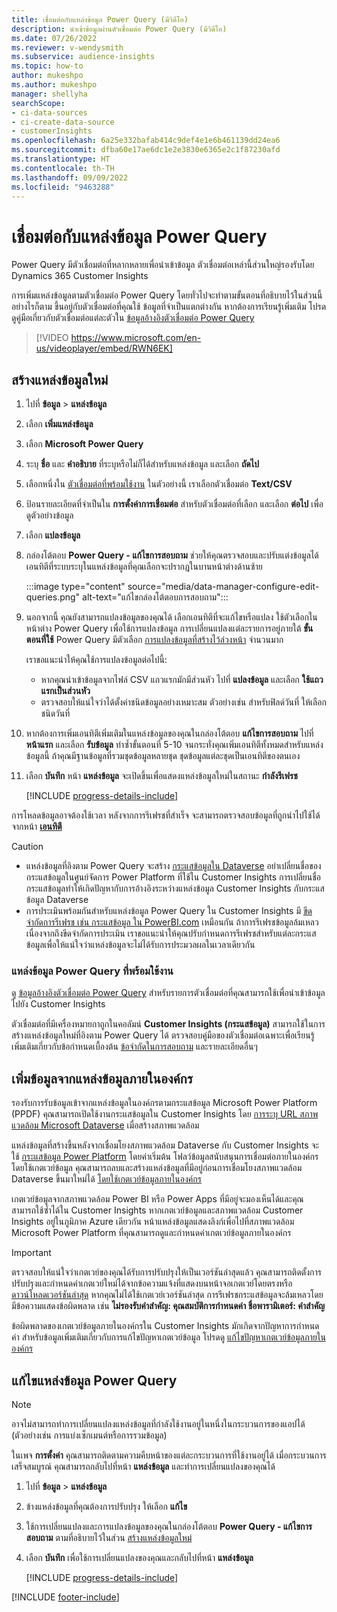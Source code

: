 ```yaml
---
title: เชื่อมต่อกับแหล่งข้อมูล Power Query (มีวิดีโอ)
description: นำเข้าข้อมูลผ่านตัวเชื่อมต่อ Power Query (มีวิดีโอ)
ms.date: 07/26/2022
ms.reviewer: v-wendysmith
ms.subservice: audience-insights
ms.topic: how-to
author: mukeshpo
ms.author: mukeshpo
manager: shellyha
searchScope:
- ci-data-sources
- ci-create-data-source
- customerInsights
ms.openlocfilehash: 6a25e332bafab414c9def4e1e6b461139dd24ea6
ms.sourcegitcommit: dfba60e17ae6dc1e2e3830e6365e2c1f87230afd
ms.translationtype: HT
ms.contentlocale: th-TH
ms.lasthandoff: 09/09/2022
ms.locfileid: "9463288"
---
```

# <a name="connect-to-a-power-query-data-source"></a>เชื่อมต่อกับแหล่งข้อมูล Power Query

Power Query มีตัวเชื่อมต่อที่หลากหลายเพื่อนำเข้าข้อมูล ตัวเชื่อมต่อเหล่านี้ส่วนใหญ่รองรับโดย Dynamics 365 Customer Insights

การเพิ่มแหล่งข้อมูลตามตัวเชื่อมต่อ Power Query โดยทั่วไปจะทำตามขั้นตอนที่อธิบายไว้ในส่วนนี้ อย่างไรก็ตาม ขึ้นอยู่กับตัวเชื่อมต่อที่คุณใช้ ข้อมูลที่จำเป็นแตกต่างกัน หากต้องการเรียนรู้เพิ่มเติม โปรดดูคู่มือเกี่ยวกับตัวเชื่อมต่อแต่ละตัวใน [ข้อมูลอ้างอิงตัวเชื่อมต่อ Power Query](/power-query/connectors/)

> [!VIDEO https://www.microsoft.com/en-us/videoplayer/embed/RWN6EK]

## <a name="create-a-new-data-source"></a>สร้างแหล่งข้อมูลใหม่

1. ไปที่ **ข้อมูล** > **แหล่งข้อมูล**

1. เลือก **เพิ่มแหล่งข้อมูล**

1. เลือก **Microsoft Power Query**

1. ระบุ **ชื่อ** และ **คำอธิบาย** ที่ระบุหรือไม่ก็ได้สำหรับแหล่งข้อมูล และเลือก **ถัดไป**

1. เลือกหนึ่งใน [ตัวเชื่อมต่อที่พร้อมใช้งาน](#available-power-query-data-sources) ในตัวอย่างนี้ เราเลือกตัวเชื่อมต่อ **Text/CSV**

1. ป้อนรายละเอียดที่จำเป็นใน **การตั้งค่าการเชื่อมต่อ** สำหรับตัวเชื่อมต่อที่เลือก และเลือก **ต่อไป** เพื่อดูตัวอย่างข้อมูล

1. เลือก **แปลงข้อมูล**

1. กล่องโต้ตอบ **Power Query - แก้ไขการสอบถาม** ช่วยให้คุณตรวจสอบและปรับแต่งข้อมูลได้ เอนทิตีที่ระบบระบุในแหล่งข้อมูลที่คุณเลือกจะปรากฏในบานหน้าต่างด้านซ้าย

   :::image type="content" source="media/data-manager-configure-edit-queries.png" alt-text="แก้ไขกล่องโต้ตอบการสอบถาม":::

1. นอกจากนี้ คุณยังสามารถแปลงข้อมูลของคุณได้ เลือกเอนทิตีที่จะแก้ไขหรือแปลง ใช้ตัวเลือกในหน้าต่าง Power Query เพื่อใช้การแปลงข้อมูล การเปลี่ยนแปลงแต่ละรายการอยู่ภายใต้ **ขั้นตอนที่ใช้** Power Query มีตัวเลือก [การแปลงข้อมูลที่สร้างไว้ล่วงหน้า](/power-query/power-query-what-is-power-query#transformations) จำนวนมาก

   เราขอแนะนำให้คุณใช้การแปลงข้อมูลต่อไปนี้:

   - หากคุณนำเข้าข้อมูลจากไฟล์ CSV แถวแรกมักมีส่วนหัว ไปที่ **แปลงข้อมูล** และเลือก **ใช้แถวแรกเป็นส่วนหัว**
   - ตรวจสอบให้แน่ใจว่าได้ตั้งค่าชนิดข้อมูลอย่างเหมาะสม ตัวอย่างเช่น สำหรับฟิลด์วันที่ ให้เลือกชนิดวันที่

1. หากต้องการเพิ่มเอนทิตีเพิ่มเติมในแหล่งข้อมูลของคุณในกล่องโต้ตอบ **แก้ไขการสอบถาม** ไปที่ **หน้าแรก** และเลือก **รับข้อมูล** ทำซ้ำขั้นตอนที่ 5-10 จนกระทั่งคุณเพิ่มเอนทิตีทั้งหมดสำหรับแหล่งข้อมูลนี้ ถ้าคุณมีฐานข้อมูลที่รวมชุดข้อมูลหลายชุด ชุดข้อมูลแต่ละชุดเป็นเอนทิตีของตนเอง

1. เลือก **บันทึก** หน้า **แหล่งข้อมูล** จะเปิดขึ้นเพื่อแสดงแหล่งข้อมูลใหม่ในสถานะ **กำลังรีเฟรช**

   [!INCLUDE [progress-details-include](includes/progress-details-pane.md)]

การโหลดข้อมูลอาจต้องใช้เวลา หลังจากการรีเฟรชที่สำเร็จ จะสามารถตรวจสอบข้อมูลที่ถูกนำไปใช้ได้จากหน้า [**เอนทิตี**](entities.md)

> [!CAUTION]
>
> - แหล่งข้อมูลที่อิงตาม Power Query จะสร้าง [กระแสข้อมูลใน Dataverse](/power-query/dataflows/overview-dataflows-across-power-platform-dynamics-365) อย่าเปลี่ยนชื่อของกระแสข้อมูลในศูนย์จัดการ Power Platform ที่ใช้ใน Customer Insights การเปลี่ยนชื่อกระแสข้อมูลทำให้เกิดปัญหากับการอ้างอิงระหว่างแหล่งข้อมูล Customer Insights กับกระแสข้อมูล Dataverse
> - การประเมินพร้อมกันสำหรับแหล่งข้อมูล Power Query ใน Customer Insights มี [ขีดจำกัดการรีเฟรช เช่น กระแสข้อมูล ใน PowerBI.com](/power-query/power-query-online-limits#refresh-limits) เหมือนกัน ถ้าการรีเฟรชข้อมูลล้มเหลวเนื่องจากถึงขีดจำกัดการประเมิน เราขอแนะนำให้คุณปรับกำหนดการรีเฟรชสำหรับแต่ละกระแสข้อมูลเพื่อให้แน่ใจว่าแหล่งข้อมูลจะไม่ได้รับการประมวลผลในเวลาเดียวกัน

### <a name="available-power-query-data-sources"></a>แหล่งข้อมูล Power Query ที่พร้อมใช้งาน

ดู [ข้อมูลอ้างอิงตัวเชื่อมต่อ Power Query](/power-query/connectors/) สำหรับรายการตัวเชื่อมต่อที่คุณสามารถใช้เพื่อนำเข้าข้อมูลไปยัง Customer Insights

ตัวเชื่อมต่อที่มีเครื่องหมายกาถูกในคอลัมน์ **Customer Insights (กระแสข้อมูล)** สามารถใช้ในการสร้างแหล่งข้อมูลใหม่ที่อิงตาม Power Query ได้ ตรวจสอบคู่มือของตัวเชื่อมต่อเฉพาะเพื่อเรียนรู้เพิ่มเติมเกี่ยวกับข้อกำหนดเบื้องต้น [ข้อจำกัดในการสอบถาม](/power-query/power-query-online-limits) และรายละเอียดอื่นๆ

## <a name="add-data-from-on-premises-data-sources"></a>เพิ่มข้อมูลจากแหล่งข้อมูลภายในองค์กร

รองรับการรับข้อมูลเข้าจากแหล่งข้อมูลในองค์กรตามกระแสข้อมูล Microsoft Power Platform (PPDF) คุณสามารถเปิดใช้งานกระแสข้อมูลใน Customer Insights โดย [การระบุ URL สภาพแวดล้อม Microsoft Dataverse](create-environment.md) เมื่อสร้างสภาพแวดล้อม

แหล่งข้อมูลที่สร้างขึ้นหลังจากเชื่อมโยงสภาพแวดล้อม Dataverse กับ Customer Insights จะใช้ [กระแสข้อมูล Power Platform](/power-query/dataflows/overview-dataflows-across-power-platform-dynamics-365) โดยค่าเริ่มต้น โฟลว์ข้อมูลสนับสนุนการเชื่อมต่อภายในองค์กรโดยใช้เกตเวย์ข้อมูล คุณสามารถลบและสร้างแหล่งข้อมูลที่มีอยู่ก่อนการเชื่อมโยงสภาพแวดล้อม Dataverse ขึ้นมาใหม่ได้ [โดยใช้เกตเวย์ข้อมูลภายในองค์กร](/data-integration/gateway/service-gateway-app)

เกตเวย์ข้อมูลจากสภาพแวดล้อม Power BI หรือ Power Apps ที่มีอยู่จะมองเห็นได้และคุณสามารถใช้ซ้ำได้ใน Customer Insights หากเกตเวย์ข้อมูลและสภาพแวดล้อม Customer Insights อยู่ในภูมิภาค Azure เดียวกัน หน้าแหล่งข้อมูลแสดงลิงก์เพื่อไปที่สภาพแวดล้อม Microsoft Power Platform ที่คุณสามารถดูและกำหนดค่าเกตเวย์ข้อมูลภายในองค์กร

> [!IMPORTANT]
> ตรวจสอบให้แน่ใจว่าเกตเวย์ของคุณได้รับการปรับปรุงให้เป็นเวอร์ชันล่าสุดแล้ว คุณสามารถติดตั้งการปรับปรุงและกำหนดค่าเกตเวย์ใหม่ได้จากข้อความแจ้งที่แสดงบนหน้าจอเกตเวย์โดยตรงหรือ [ดาวน์โหลดเวอร์ชันล่าสุด](https://powerapps.microsoft.com/downloads/) หากคุณไม่ได้ใช้เกตเวย์เวอร์ชันล่าสุด การรีเฟรชกระแสข้อมูลจะล้มเหลวโดยมีข้อความแสดงข้อผิดพลาด เช่น **ไม่รองรับคำสำคัญ: คุณสมบัติการกำหนดค่า ชื่อพารามิเตอร์: คำสำคัญ**
>
> ข้อผิดพลาดของเกตเวย์ข้อมูลภายในองค์กรใน Customer Insights มักเกิดจากปัญหาการกำหนดค่า สำหรับข้อมูลเพิ่มเติมเกี่ยวกับการแก้ไขปัญหาเกตเวย์ข้อมูล โปรดดู [แก้ไขปัญหาเกตเวย์ข้อมูลภายในองค์กร](/data-integration/gateway/service-gateway-tshoot)

## <a name="edit-power-query-data-sources"></a>แก้ไขแหล่งข้อมูล Power Query

> [!NOTE]
> อาจไม่สามารถทำการเปลี่ยนแปลงแหล่งข้อมูลที่กำลังใช้งานอยู่ในหนึ่งในกระบวนการของแอปได้ (ตัวอย่างเช่น การแบ่งเซ็กเมนต์หรือการรวมข้อมูล)
>
> ในเพจ **การตั้งค่า** คุณสามารถติดตามความคืบหน้าของแต่ละกระบวนการที่ใช้งานอยู่ได้ เมื่อกระบวนการเสร็จสมบูรณ์ คุณสามารถกลับไปที่หน้า **แหล่งข้อมูล** และทำการเปลี่ยนแปลงของคุณได้

1. ไปที่ **ข้อมูล** > **แหล่งข้อมูล**

1. ข้างแหล่งข้อมูลที่คุณต้องการปรับปรุง ให้เลือก **แก้ไข**

1. ใช้การเปลี่ยนแปลงและการแปลงข้อมูลของคุณในกล่องโต้ตอบ **Power Query - แก้ไขการสอบถาม** ตามที่อธิบายไว้ในส่วน [สร้างแหล่งข้อมูลใหม่](#create-a-new-data-source)

1. เลือก **บันทึก** เพื่อใช้การเปลี่ยนแปลงของคุณและกลับไปที่หน้า **แหล่งข้อมูล**

   [!INCLUDE [progress-details-include](includes/progress-details-pane.md)]

[!INCLUDE [footer-include](includes/footer-banner.md)]
